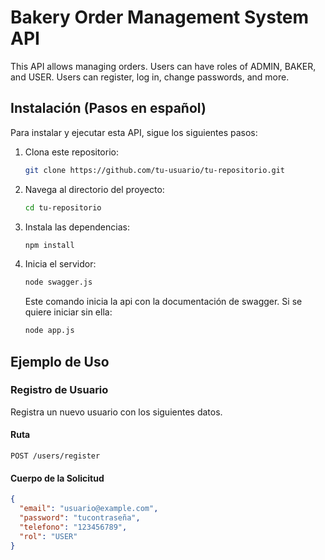 # Bakery Order Management System API
This API allows managing orders. Users can have roles of ADMIN, BAKER, and USER. Users can register, log in, change passwords, and more.

## Instalación (Pasos en español)
Para instalar y ejecutar esta API, sigue los siguientes pasos:

1. Clona este repositorio:
    ```bash
    git clone https://github.com/tu-usuario/tu-repositorio.git
    ```

2. Navega al directorio del proyecto:
    ```bash
    cd tu-repositorio
    ```

3. Instala las dependencias:
    ```bash
    npm install
    ```

4. Inicia el servidor:
    ```bash
    node swagger.js 
    ```
    Este comando inicia la api con la documentación de swagger. Si se quiere iniciar sin ella:
    ```bash
    node app.js 
    ```
## Ejemplo de Uso

### Registro de Usuario

Registra un nuevo usuario con los siguientes datos.

#### Ruta
`POST /users/register`

#### Cuerpo de la Solicitud
```json
{
  "email": "usuario@example.com",
  "password": "tucontraseña",
  "telefono": "123456789",
  "rol": "USER"
}